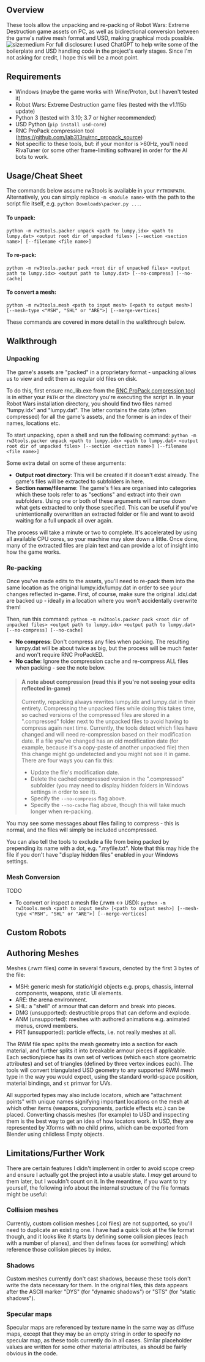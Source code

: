 ## Overview
These tools allow the unpacking and re-packing of Robot Wars: Extreme Destruction game assets on PC, as well as bidirectional conversion between the game's native mesh format and USD, making graphical mods possible.
![size:medium](maxwellbot.png)
For full disclosure: I used ChatGPT to help write some of the boilerplate and USD handling code in the project's early stages. Since I'm not asking for credit, I hope this will be a moot point.

## Requirements
* Windows (maybe the game works with Wine/Proton, but I haven't tested it)
* Robot Wars: Extreme Destruction game files (tested with the v1.115b update)
* Python 3 (tested with 3.10; 3.7 or higher recommended)
* USD Python (`pip install usd-core`)
* RNC ProPack compression tool (https://github.com/lab313ru/rnc_propack_source)
* Not specific to these tools, but: if your monitor is >60Hz, you'll need RivaTuner (or some other frame-limiting software) in order for the AI bots to work.

## Usage/Cheat Sheet
The commands below assume rw3tools is available in your `PYTHONPATH`. Alternatively, you can simply replace `-m <module name>` with the path to the script file itself, e.g. `python Downloads\packer.py ...`.
#### To unpack:
`python -m rw3tools.packer unpack <path to lumpy.idx> <path to lumpy.dat> <output root dir of unpacked files> [--section <section name>] [--filename <file name>]`
#### To re-pack:
`python -m rw3tools.packer pack <root dir of unpacked files> <output path to lumpy.idx> <output path to lumpy.dat> [--no-compress] [--no-cache]`
#### To convert a mesh:
`python -m rw3tools.mesh <path to input mesh> [<path to output mesh>] [--mesh-type <"MSH", "SHL" or "ARE">] [--merge-vertices]`

These commands are covered in more detail in the walkthrough below.

## Walkthrough
### Unpacking
The game's assets are "packed" in a proprietary format - unpacking allows us to view and edit them as regular old files on disk.

To do this, first ensure rnc_lib.exe from the [RNC ProPack compression tool](https://github.com/lab313ru/rnc_propack_source) is in either your `PATH` or the directory you're executing the script in. In your Robot Wars installation directory, you should find two files named "lumpy.idx" and "lumpy.dat". The latter contains the data (often compressed) for all the game's assets, and the former is an index of their names, locations etc.

To start unpacking, open a shell and run the following command: `python -m rw3tools.packer unpack <path to lumpy.idx> <path to lumpy.dat> <output root dir of unpacked files> [--section <section name>] [--filename <file name>]`

Some extra detail on some of these arguments:
* **Output root directory**: This will be created if it doesn't exist already. The game's files will be extracted to subfolders in here.
* **Section name/filename**: The game's files are organised into categories which these tools refer to as "sections" and extract into their own subfolders. Using one or both of these arguments will narrow down what gets extracted to only those specified. This can be useful if you've unintentionally overwritten an extracted folder or file and want to avoid waiting for a full unpack all over again.

The process will take a minute or two to complete. It's accelerated by using all available CPU cores, so your machine may slow down a little. Once done, many of the extracted files are plain text and can provide a lot of insight into how the game works.

### Re-packing
Once you've made edits to the assets, you'll need to re-pack them into the same location as the original lumpy.idx/lumpy.dat in order to see your changes reflected in-game. First, of course, make sure the original .idx/.dat are backed up - ideally in a location where you won't accidentally overwrite them!

Then, run this command: `python -m rw3tools.packer pack <root dir of unpacked files> <output path to lumpy.idx> <output path to lumpy.dat> [--no-compress] [--no-cache]`

* **No compress**: Don't compress any files when packing. The resulting lumpy.dat will be about twice as big, but the process will be much faster and won't require RNC ProPackED.
* **No cache**: Ignore the compression cache and re-compress ALL files when packing - see the note below.

> #### A note about compression **(read this if you're not seeing your edits reflected in-game)**
> Currently, repacking always rewrites lumpy.idx and lumpy.dat in their entirety. Compressing the unpacked files while doing this takes time, so cached versions of the compressed files are stored in a ".compressed" folder next to the unpacked files to avoid having to compress again next time. Currently, the tools detect which files have changed and will need re-compression based on their modification date. If a file you've changed has an old modification date (for example, because it's a copy-paste of another unpacked file) then this change might go undetected and you might not see it in game. There are four ways you can fix this:
> * Update the file's modification date.
> * Delete the cached compressed version in the ".compressed" subfolder (you may need to display hidden folders in Windows settings in order to see it).
> * Specify the `--no-compress` flag above.
> * Specify the `--no-cache` flag above, though this will take much longer when re-packing.

You may see some messages about files failing to compress - this is normal, and the files will simply be included uncompressed.

You can also tell the tools to exclude a file from being packed by prepending its name with a dot, e.g. ".myfile.txt". Note that this may hide the file if you don't have "display hidden files" enabled in your Windows settings.

### Mesh Conversion
TODO
* To convert or inspect a mesh file (.rwm <-> USD): `python -m rw3tools.mesh <path to input mesh> [<path to output mesh>] [--mesh-type <"MSH", "SHL" or "ARE">] [--merge-vertices]`

## Custom Robots

## Authoring Meshes
Meshes (.rwm files) come in several flavours, denoted by the first 3 bytes of the file:
* MSH: generic mesh for static/rigid objects e.g. props, chassis, internal components, weapons, static UI elements.
* ARE: the arena environment.
* SHL: a "shell" of armour that can deform and break into pieces.
* DMG (unsupported): destructible props that can deform and explode.
* ANM (unsupported): meshes with authored animations e.g. animated menus, crowd members.
* PRT (unsupported): particle effects, i.e. not really meshes at all.

The RWM file spec splits the mesh geometry into a section for each material, and further splits it into breakable armour pieces if applicable. Each section/piece has its own set of vertices (which each store geometric attributes) and set of triangles (defined by three vertex indices each). The tools will convert triangulated USD geometry to any supported RWM mesh type in the way you would expect, using the standard world-space position, material bindings, and `st` primvar for UVs.

All supported types may also include locators, which are "attachment points" with unique names signifying important locations on the mesh at which other items (weapons, components, particle effects etc.) can be placed. Converting chassis meshes (for example) to USD and inspecting them is the best way to get an idea of how locators work. In USD, they are represented by Xforms with no child prims, which can be exported from Blender using childless Empty objects.

## Limitations/Further Work
There are certain features I didn't implement in order to avoid scope creep and ensure I actually got the project into a usable state. I *may* get around to them later, but I wouldn't count on it. In the meantime, if you want to try yourself, the following info about the internal structure of the file formats might be useful:

### Collision meshes
Currently, custom collision meshes (.col files) are not supported, so you'll need to duplicate an existing one. I have had a quick look at the file format though, and it looks like it starts by defining some collision pieces (each with a number of planes), and then defines faces (or something) which reference those collision pieces by index.

### Shadows
Custom meshes currently don't cast shadows, because these tools don't write the data necessary for them. In the original files, this data appears after the ASCII marker "DYS" (for "dynamic shadows") or "STS" (for "static shadows").

### Specular maps
Specular maps are referenced by texture name in the same way as diffuse maps, except that they may be an empty string in order to specify *no* specular map, as these tools currently do in all cases. Similar placeholder values are written for some other material attributes, as should be fairly obvious in the code.


